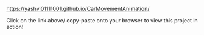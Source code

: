 https://yashvi01111001.github.io/CarMovementAnimation/ 

Click on the link above/ copy-paste onto your browser to view this project in action!
